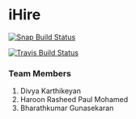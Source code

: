 iHire
=====

[![Snap Build Status](https://snap-ci.com/haroonrasheed333/NLPCareerTrajectory/branch/master/build_image)](https://snap-ci.com/haroonrasheed333/NLPCareerTrajectory/branch/master)

[![Travis Build Status](https://travis-ci.org/haroonrasheed333/NLPCareerTrajectory.svg?branch=master)](https://travis-ci.org/haroonrasheed333/NLPCareerTrajectory/builds)



### Team Members
1. Divya Karthikeyan
1. Haroon Rasheed Paul Mohamed
1. Bharathkumar Gunasekaran

